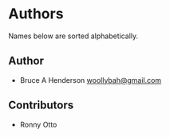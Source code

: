Authors
=======

Names below are sorted alphabetically.

Author
------

- Bruce A Henderson <woollybah@gmail.com>


Contributors
------------

- Ronny Otto
